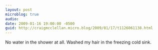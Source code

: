 ```yaml
---
layout: post
microblog: true
audio: 
date: 2009-01-16 19:00:00 -0500
guid: http://craigmcclellan.micro.blog/2009/01/17/t1126061138.html
---
```

No water in the shower at all. Washed my hair in the freezing cold sink.
